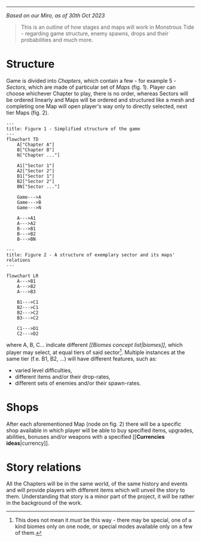 ___

*Based on our Miro, as of 30th Oct 2023*

>This is an outline of how stages and maps will work in Monstrous Tide - regarding game structure, enemy spawns, drops and their probabilities and much more.


# Structure

Game is divided into *Chapters*, which contain a few - for example 5 - *Sectors*, which are made of particular set of *Maps* (fig. 1). Player can choose whichever Chapter to play, there is no order, whereas Sectors will be ordered linearly and Maps will be ordered and structured like a mesh and completing one Map will open player's way only to directly selected, next tier Maps (fig. 2).

```mermaid
---
title: Figure 1 - Simplified structure of the game
---
flowchart TD
	A["Chapter A"]
	B["Chapter B"]
	N["Chapter ..."]

	A1["Sector 1"]
	A2["Sector 2"]
	B1["Sector 1"]
	B2["Sector 2"]
	BN["Sector ..."]
	
	Game--->A
	Game--->B
	Game--->N
	
	A--->A1
	A--->A2
	B--->B1
	B--->B2
	B--->BN
```

```mermaid
---
title: Figure 2 - A structure of exemplary sector and its maps' relations
---

flowchart LR
	A--->B1
	A--->B2
	A--->B3
	
	B1--->C1
	B2--->C1
	B2--->C2
	B3--->C2
	
	C1--->D1
	C2--->D2
```

where A, B, C... indicate different *[[Biomes concept list|biomes]]*, which player may select, at equal tiers of said sector[^1]. Multiple instances at the same tier (f.e. B1, B2, ...) will have different features, such as: 
- varied level difficulties,
- different items and/or their drop-rates,
- different sets of enemies and/or their spawn-rates.

# Shops

After each aforementioned Map (node on fig. 2) there will be a specific shop available in which player will be able to buy specified items, upgrades, abilities, bonuses and/or weapons with a specified [[__Currencies ideas__|currency]].

# Story relations

All the Chapters will be in the same world, of the same history and events and will provide players with different items which will unveil the story to them. Understanding that story is a minor part of the project, it will be rather in the background of the work.


[^1]: This does not mean it *must* be this way - there may be special, one of a kind biomes only on one node, or special modes available only on a few of them.